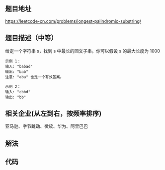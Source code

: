 ## 题目地址
https://leetcode-cn.com/problems/longest-palindromic-substring/

## 题目描述（中等）
给定一个字符串 s，找到 s 中最长的回文子串。你可以假设 s 的最大长度为 1000
```
示例 1：
输入: "babad"
输出: "bab"
注意: "aba" 也是一个有效答案。

示例 2：
输入: "cbbd"
输出: "bb"
```
## 相关企业(从左到右，按频率排序)
亚马逊、字节跳动、微软、华为、阿里巴巴

## 解法

## 代码   
